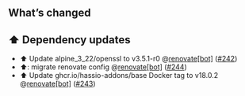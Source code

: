 ## What’s changed

## ⬆️ Dependency updates

- ⬆️ Update alpine_3_22/openssl to v3.5.1-r0 @[renovate[bot]](https://github.com/apps/renovate) ([#242](https://github.com/hassio-addons/addon-ftp/pull/242))
- ⬆️: migrate renovate config @[renovate[bot]](https://github.com/apps/renovate) ([#244](https://github.com/hassio-addons/addon-ftp/pull/244))
- ⬆️ Update ghcr.io/hassio-addons/base Docker tag to v18.0.2 @[renovate[bot]](https://github.com/apps/renovate) ([#243](https://github.com/hassio-addons/addon-ftp/pull/243))
